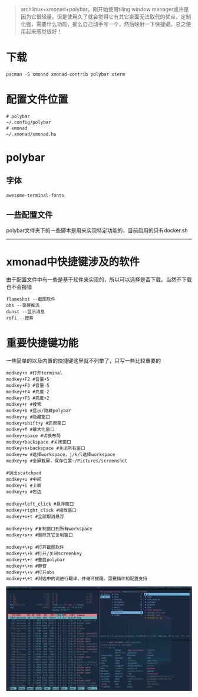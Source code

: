 > archlinux+xmonad+polybar，刚开始使用tiling window manager或许是因为它很轻量。但是使用久了就会觉得它有其它桌面无法取代的优点，定制化强，需要什么功能，那么自己动手写一个，然后映射一下快捷键。总之使用起来感觉很好！

# 下载

```shell
pacman -S xmonad xmonad-contrib polybar xterm
```



# 配置文件位置

```shell
# polybar
~/.config/polybar
# xmonad
~/.xmonad/xmonad.hs
```



# polybar

## 字体

```shell
awesome-terminal-fonts
```

## 一些配置文件

polybar文件夹下的一些脚本是用来实现特定功能的，目前启用的只有docker.sh





---

# xmonad中快捷键涉及的软件

由于配置文件中有一些是基于软件来实现的，所以可以选择是否下载。当然不下载也不会报错

```shell
flameshot --截图软件
obs	--录屏推流
dunst --显示消息
rofi --搜索
```



# 重要快捷键功能

一些简单的以及内置的快捷键这里就不列举了，只写一些比较重要的

```shell
modkey+n #打开terminal
modkey+F2 #音量+5
modkey+F3 #音量-5
modkey+F4 #亮度-2
modkey+F5 #亮度+2
modkey+r #搜索
modkey+b #显示/隐藏polybar
modkey+y #隐藏窗口
modkey+shift+y #还原窗口
modkey+f #最大化窗口
modkey+space #切换布局
modkey+backspace #关闭窗口
modkey+s+backspace #关闭所有窗口
modkey+w #选择workspace，j/k/l选择workspace
modkey+p #全屏截屏，保存位置~/Pictures/screenshot

#调出scatchpad
modkey+u #中间
modkey+i #上面
modkey+o #右边

modkey+left_click #悬浮窗口
modkey+right_click #缩放窗口
modkey+s+t #全部取消悬浮

modkey+s+y #复制窗口到所有workspace
modkey+s+x #删除其它复制窗口

modkey+\+p #打开截图软件
modkey+\+k #打开/关闭screenkey
modkey+\+r #重启polybar
modkey+\+m #静音
modkey+\+v #打开obs
modkey+\+t #对选中的词进行翻译，并循环提醒。需要插件和配置支持
```

![desktop](https://raw.githubusercontent.com/ulomo/archlinux-desktop-config/master/desktop.png)




